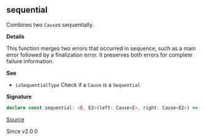 ## sequential

Combines two `Cause`s sequentially.

**Details**

This function merges two errors that occurred in sequence, such as a main
error followed by a finalization error. It preserves both errors for complete
failure information.

**See**

- `isSequentialType` Check if a `Cause` is a `Sequential`

**Signature**

```ts
declare const sequential: <E, E2>(left: Cause<E>, right: Cause<E2>) => Cause<E | E2>
```

[Source](https://github.com/Effect-TS/effect/tree/main/packages/effect/src/Cause.ts#L654)

Since v2.0.0